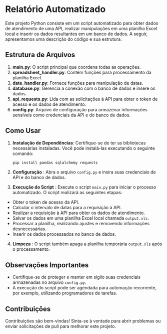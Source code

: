 # Relatório Automatizado

Este projeto Python consiste em um script automatizado para obter dados de atendimento de uma API, realizar manipulações em uma planilha Excel local e inserir os dados resultantes em um banco de dados. A seguir, apresentamos uma descrição do código e sua estrutura.

## Estrutura de Arquivos

1. **main.py**: O script principal que coordena todas as operações.
2. **spreadsheet_handler.py**: Contém funções para processamento da planilha Excel.
3. **date_handler.py**: Fornece funções para manipulação de datas.
4. **database.py**: Gerencia a conexão com o banco de dados e insere os dados.
5. **api_requests.py**: Lida com as solicitações à API para obter o token de acesso e os dados de atendimento.
6. **config.py**: Arquivo de configuração para armazenar informações sensíveis como credenciais da API e do banco de dados.

## Como Usar

1. **Instalação de Dependências**: Certifique-se de ter as bibliotecas necessárias instaladas. Você pode instalá-las executando o seguinte comando:
   ```bash
   pip install pandas sqlalchemy requests
   ```


2. **Configuração** : Abra o arquivo `config.py` e insira suas credenciais de API e do banco de dados.
3. **Execução do Script** : Execute o script `main.py` para iniciar o processo automatizado. O script realizará as seguintes etapas:

* Obter o token de acesso da API.
* Calcular o intervalo de datas para a requisição à API.
* Realizar a requisição à API para obter os dados de atendimento.
* Salvar os dados em uma planilha Excel local chamada `output.xls`.
* Processar a planilha, realizando ajustes e removendo informações desnecessárias.
* Inserir os dados processados no banco de dados.

4. **Limpeza** : O script também apaga a planilha temporária `output.xls` após o processamento.

## Observações Importantes

* Certifique-se de proteger e manter em sigilo suas credenciais armazenadas no arquivo `config.py`.
* A execução do script pode ser agendada para automação recorrente, por exemplo, utilizando programadores de tarefas.

## Contribuições

Contribuições são bem-vindas! Sinta-se à vontade para abrir problemas ou enviar solicitações de pull para melhorar este projeto.
